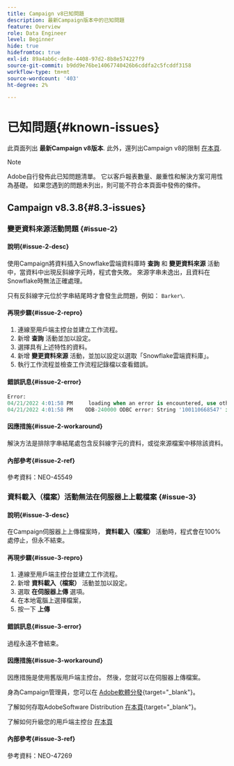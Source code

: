 ```yaml
---
title: Campaign v8已知問題
description: 最新Campaign版本中的已知問題
feature: Overview
role: Data Engineer
level: Beginner
hide: true
hidefromtoc: true
exl-id: 89a4ab6c-de8e-4408-97d2-8b8e574227f9
source-git-commit: b9dd9e76be14067740426b6cddfa2c5fcddf3158
workflow-type: tm+mt
source-wordcount: '403'
ht-degree: 2%

---
```


# 已知問題{#known-issues}

此頁面列出 **最新Campaign v8版本**. 此外，還列出Campaign v8的限制 [在本頁](ac-guardrails.md).


>[!NOTE]
>
>Adobe自行發佈此已知問題清單。 它以客戶報表數量、嚴重性和解決方案可用性為基礎。 如果您遇到的問題未列出，則可能不符合本頁面中發佈的條件。

## Campaign v8.3.8{#8.3-issues}

### 變更資料來源活動問題 {#issue-2}

#### 說明{#issue-2-desc}

使用Campaign將資料插入Snowflake雲端資料庫時 **查詢** 和 **變更資料來源** 活動中，當資料中出現反斜線字元時，程式會失敗。 來源字串未逸出，且資料在Snowflake時無法正確處理。

只有反斜線字元位於字串結尾時才會發生此問題，例如： `Barker\`.


#### 再現步驟{#issue-2-repro}

1. 連線至用戶端主控台並建立工作流程。
1. 新增 **查詢** 活動並加以設定。
1. 選擇具有上述特性的資料。
1. 新增 **變更資料來源** 活動，並加以設定以選取「Snowflake雲端資料庫」。
1. 執行工作流程並檢查工作流程記錄檔以查看錯誤。


#### 錯誤訊息{#issue-2-error}

```sql
Error:
04/21/2022 4:01:58 PM     loading when an error is encountered, use other values such as 'SKIP_FILE' or 'CONTINUE' for the ON_ERROR option. For more information on loading options, please run 'info loading_data' in a SQL client. SQLState: 22000
04/21/2022 4:01:58 PM    ODB-240000 ODBC error: String '100110668547' is too long and would be truncated   File 'wkf1656797_21_1_3057430574#458516uploadPart0.chunk.gz', line 1, character 0   Row 90058, column "WKF1656797_21_1"["SCARRIER_ROUTE":13]   If you would like to continue
```

#### 因應措施{#issue-2-workaround}

解決方法是排除字串結尾處包含反斜線字元的資料，或從來源檔案中移除該資料。


#### 內部參考{#issue-2-ref}

參考資料：NEO-45549


### 資料載入（檔案）活動無法在伺服器上上載檔案 {#issue-3}

#### 說明{#issue-3-desc}

在Campaign伺服器上上傳檔案時， **資料載入（檔案）** 活動時，程式會在100%處停止，但永不結束。

#### 再現步驟{#issue-3-repro}

1. 連線至用戶端主控台並建立工作流程。
1. 新增 **資料載入（檔案）** 活動並加以設定。
1. 選取 **在伺服器上傳** 選項。
1. 在本地電腦上選擇檔案，
1. 按一下 **上傳**


#### 錯誤訊息{#issue-3-error}

過程永遠不會結束。

#### 因應措施{#issue-3-workaround}

因應措施是使用舊版用戶端主控台。 然後，您就可以在伺服器上傳檔案。

身為Campaign管理員，您可以在 [Adobe軟體分發](https://experience.adobe.com/#/downloads/content/software-distribution/en/campaign.html?1_group.propertyvalues.property=.%2Fjcr%3Acontent%2Fmetadata%2Fdc%3Rosvation&amp;1_group.propertyvalues.operation=equals&amp;1_group.propertyvalues.0_values=target-version%3Acampaign%2F8&amp;orderby=%40jcr%3Acontent%2Fjcr%3AlastModified&amp;orderby.sort=desc&amp;layout=list&amp;p.offset=0&amp;p.limit=4){target=&quot;_blank&quot;}。

了解如何存取AdobeSoftware Distribution [在本頁](https://experienceleague.adobe.com/docs/experience-cloud/software-distribution/home.html?lang=zh-Hant){target=&quot;_blank&quot;}。

了解如何升級您的用戶端主控台 [在本頁](connect.md)

#### 內部參考{#issue-3-ref}

參考資料：NEO-47269